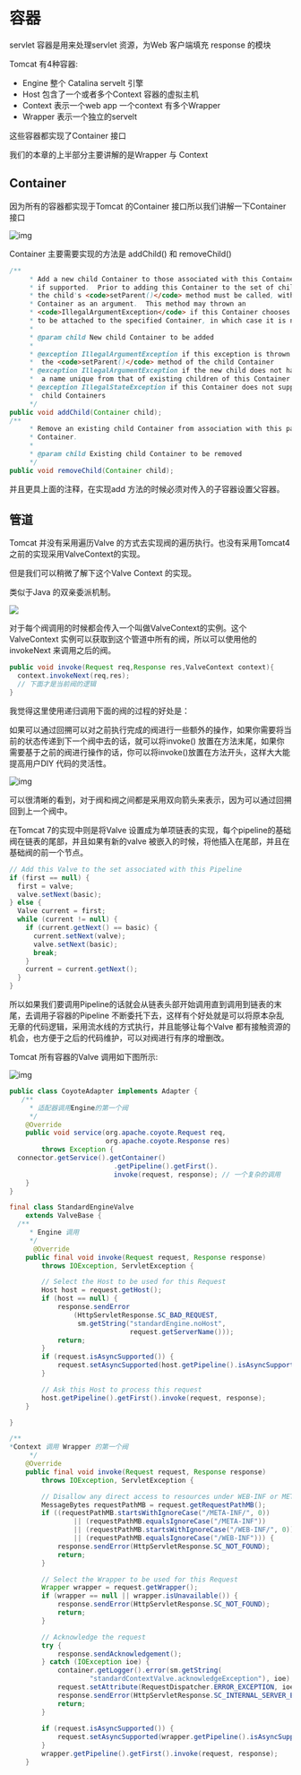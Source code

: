 #  容器

servlet 容器是用来处理servlet 资源，为Web 客户端填充 response 的模块

Tomcat 有4种容器:

* Engine 整个 Catalina servelt 引擎
* Host 包含了一个或者多个Context 容器的虚拟主机
* Context 表示一个web app  一个context 有多个Wrapper
* Wrapper 表示一个独立的servelt

这些容器都实现了Container 接口

我们的本章的上半部分主要讲解的是Wrapper 与 Context

## Container

因为所有的容器都实现于Tomcat 的Container 接口所以我们讲解一下Container 接口

![img](../doc/images/738818-20181211000636874-1536263943.png)

Container 主要需要实现的方法是 addChild() 和 removeChild()

```java
/**
     * Add a new child Container to those associated with this Container,
     * if supported.  Prior to adding this Container to the set of children,
     * the child's <code>setParent()</code> method must be called, with this
     * Container as an argument.  This method may thrown an
     * <code>IllegalArgumentException</code> if this Container chooses not
     * to be attached to the specified Container, in which case it is not added
     *
     * @param child New child Container to be added
     *
     * @exception IllegalArgumentException if this exception is thrown by
     *  the <code>setParent()</code> method of the child Container
     * @exception IllegalArgumentException if the new child does not have
     *  a name unique from that of existing children of this Container
     * @exception IllegalStateException if this Container does not support
     *  child Containers
     */
public void addChild(Container child);
/**
     * Remove an existing child Container from association with this parent
     * Container.
     *
     * @param child Existing child Container to be removed
     */
public void removeChild(Container child);
```

并且更具上面的注释，在实现add 方法的时候必须对传入的子容器设置父容器。

## 管道

Tomcat 并没有采用遍历Valve 的方式去实现阀的遍历执行。也没有采用Tomcat4 之前的实现采用ValveContext的实现。

但是我们可以稍微了解下这个Valve Context 的实现。

类似于Java 的双亲委派机制。

![](../doc/images/images.png)

对于每个阀调用的时候都会传入一个叫做ValveContext的实例。这个ValveContext 实例可以获取到这个管道中所有的阀，所以可以使用他的invokeNext  来调用之后的阀。

```java
public void invoke(Request req,Response res,ValveContext context){
  context.invokeNext(req,res);
  // 下面才是当前阀的逻辑
}
```

我觉得这里使用递归调用下面的阀的过程的好处是： 

如果可以通过回搠可以对之前执行完成的阀进行一些额外的操作，如果你需要将当前的状态传递到下一个阀中去的话，就可以将invoke() 放置在方法末尾，如果你需要基于之前的阀进行操作的话，你可以将invoke()放置在方法开头，这样大大能提高用户DIY 代码的灵活性。

![img](../doc/images/345531-20160330111438473-1015724073.png)

可以很清晰的看到，对于阀和阀之间都是采用双向箭头来表示，因为可以通过回搠回到上一个阀中。

在Tomcat 7的实现中则是将Valve 设置成为单项链表的实现，每个pipeline的基础阀在链表的尾部，并且如果有新的valve 被嵌入的时候，将他插入在尾部，并且在基础阀的前一个节点。

```java
// Add this Valve to the set associated with this Pipeline
if (first == null) {
  first = valve;
  valve.setNext(basic);
} else {
  Valve current = first;
  while (current != null) {
    if (current.getNext() == basic) {
      current.setNext(valve);
      valve.setNext(basic);
      break;
    }
    current = current.getNext();
  }
}
```

所以如果我们要调用Pipeline的话就会从链表头部开始调用直到调用到链表的末尾，去调用子容器的Pipeline 不断委托下去，这样有个好处就是可以将原本杂乱无章的代码逻辑，采用流水线的方式执行，并且能够让每个Valve 都有接触资源的机会，也方便于之后的代码维护，可以对阀进行有序的增删改。

Tomcat 所有容器的Valve 调用如下图所示:



![img](../doc/images/81282f8c4d26fcf5375392a2a856a4bc.png)

```java
public class CoyoteAdapter implements Adapter {
   /**
     * 适配器调用Engine的第一个阀
     */
    @Override
    public void service(org.apache.coyote.Request req,
                        org.apache.coyote.Response res)
        throws Exception {
  connector.getService().getContainer()
                          .getPipeline().getFirst().
                          invoke(request, response); // 一个复杂的调用
    }
}
```

```java
final class StandardEngineValve
    extends ValveBase {
  /**
     * Engine 调用
     */
      @Override
    public final void invoke(Request request, Response response)
        throws IOException, ServletException {

        // Select the Host to be used for this Request
        Host host = request.getHost();
        if (host == null) {
            response.sendError
                (HttpServletResponse.SC_BAD_REQUEST,
                 sm.getString("standardEngine.noHost", 
                              request.getServerName()));
            return;
        }
        if (request.isAsyncSupported()) {
            request.setAsyncSupported(host.getPipeline().isAsyncSupported());
        }

        // Ask this Host to process this request
        host.getPipeline().getFirst().invoke(request, response);
    }

}
```

```java
/**
*Context 调用 Wrapper 的第一个阀
     */
    @Override
    public final void invoke(Request request, Response response)
        throws IOException, ServletException {

        // Disallow any direct access to resources under WEB-INF or META-INF
        MessageBytes requestPathMB = request.getRequestPathMB();
        if ((requestPathMB.startsWithIgnoreCase("/META-INF/", 0))
                || (requestPathMB.equalsIgnoreCase("/META-INF"))
                || (requestPathMB.startsWithIgnoreCase("/WEB-INF/", 0))
                || (requestPathMB.equalsIgnoreCase("/WEB-INF"))) {
            response.sendError(HttpServletResponse.SC_NOT_FOUND);
            return;
        }

        // Select the Wrapper to be used for this Request
        Wrapper wrapper = request.getWrapper();
        if (wrapper == null || wrapper.isUnavailable()) {
            response.sendError(HttpServletResponse.SC_NOT_FOUND);
            return;
        }

        // Acknowledge the request
        try {
            response.sendAcknowledgement();
        } catch (IOException ioe) {
            container.getLogger().error(sm.getString(
                    "standardContextValve.acknowledgeException"), ioe);
            request.setAttribute(RequestDispatcher.ERROR_EXCEPTION, ioe);
            response.sendError(HttpServletResponse.SC_INTERNAL_SERVER_ERROR);
            return;
        }
        
        if (request.isAsyncSupported()) {
            request.setAsyncSupported(wrapper.getPipeline().isAsyncSupported());
        }
        wrapper.getPipeline().getFirst().invoke(request, response);
    }

```

